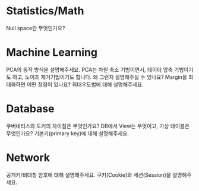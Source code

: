 # Statistics/Math
Null space란 무엇인가요?


# Machine Learning
PCA의 동작 방식을 설명해주세요.
PCA는 차원 축소 기법이면서, 데이터 압축 기법이기도 하고, 노이즈 제거기법이기도 합니다. 왜 그런지 설명해주실 수 있나요?
Margin을 최대화하면 어떤 장점이 있나요?
최대우도법에 대해 설명해주세요.

# Database 
쿠버네티스와 도커의 차이점은 무엇인가요?
DB에서 View는 무엇이고, 가상 테이블은 무엇인가요?
기본키(primary key)에 대해 설명해주세요.

# Network
공개키/비대칭 암호에 대해 설명해주세요.
쿠키(Cookie)와 세션(Session)을 설명해주세요.
